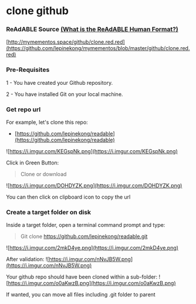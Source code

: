 
# clone github


### ReAdABLE Source [(What is the ReAdABLE Human Format?)](http://readablehumanformat.com)

[http://mymementos.space/github/clone.red.red](https://github.com/lepinekong/mymementos/blob/master/github/clone.red.red)


### Pre-Requisites


1 - You have created your Github repository.

2 - You have installed Git on your local machine.


### Get repo url

For example, let's clone this repo:
- [https://github.com/lepinekong/readable](https://github.com/lepinekong/readable)
                        
![https://i.imgur.com/KEGspNk.png](https://i.imgur.com/KEGspNk.png)
                    
Click in Green Button:
>Clone or download

![https://i.imgur.com/DOHDYZK.png](https://i.imgur.com/DOHDYZK.png)
                    
You can then click on clipboard icon to copy the url

### Create a target folder on disk

Inside a target folder, open a terminal command prompt and type:
>Git clone https://github.com/lepinekong/readable.git

![https://i.imgur.com/2mkD4ye.png](https://i.imgur.com/2mkD4ye.png)
                    
After validation:
![https://i.imgur.com/nNvJB5W.png](https://i.imgur.com/nNvJB5W.png)
                    
Your github repo should have been cloned within a sub-folder:
![https://i.imgur.com/o0aKwzB.png](https://i.imgur.com/o0aKwzB.png)
                    
If wanted, you can move all files including .git folder to parent
